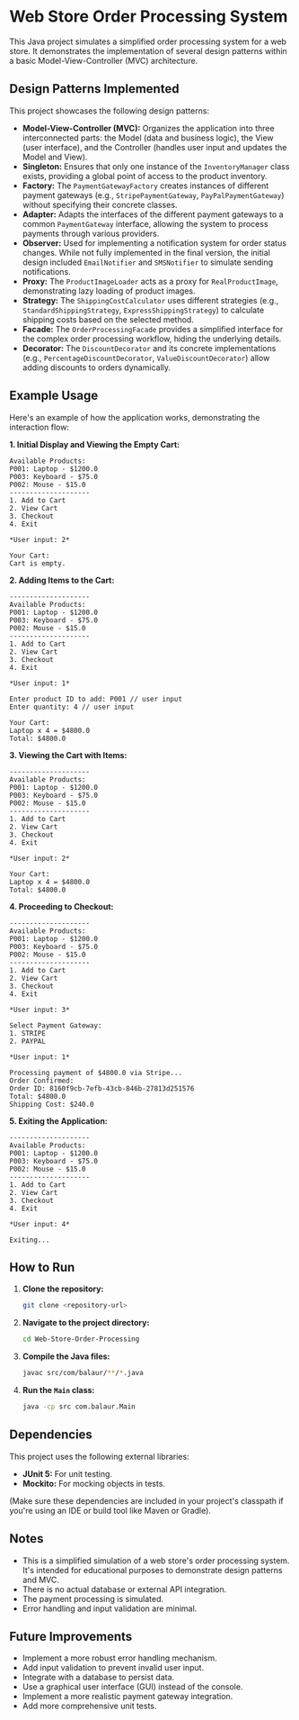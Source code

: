 # Web Store Order Processing System

This Java project simulates a simplified order processing system for a web store. It demonstrates the implementation of several design patterns within a basic Model-View-Controller (MVC) architecture.

## Design Patterns Implemented

This project showcases the following design patterns:

*   **Model-View-Controller (MVC):** Organizes the application into three interconnected parts: the Model (data and business logic), the View (user interface), and the Controller (handles user input and updates the Model and View).
*   **Singleton:** Ensures that only one instance of the `InventoryManager` class exists, providing a global point of access to the product inventory.
*   **Factory:** The `PaymentGatewayFactory` creates instances of different payment gateways (e.g., `StripePaymentGateway`, `PayPalPaymentGateway`) without specifying their concrete classes.
*   **Adapter:** Adapts the interfaces of the different payment gateways to a common `PaymentGateway` interface, allowing the system to process payments through various providers.
*   **Observer:** Used for implementing a notification system for order status changes. While not fully implemented in the final version, the initial design included `EmailNotifier` and `SMSNotifier` to simulate sending notifications.
*   **Proxy:** The `ProductImageLoader` acts as a proxy for `RealProductImage`, demonstrating lazy loading of product images.
*   **Strategy:** The `ShippingCostCalculator` uses different strategies (e.g., `StandardShippingStrategy`, `ExpressShippingStrategy`) to calculate shipping costs based on the selected method.
*   **Facade:** The `OrderProcessingFacade` provides a simplified interface for the complex order processing workflow, hiding the underlying details.
*   **Decorator:** The `DiscountDecorator` and its concrete implementations (e.g., `PercentageDiscountDecorator`, `ValueDiscountDecorator`) allow adding discounts to orders dynamically.

## Example Usage

Here's an example of how the application works, demonstrating the interaction flow:

**1. Initial Display and Viewing the Empty Cart:**
````
Available Products:
P001: Laptop - $1200.0
P003: Keyboard - $75.0
P002: Mouse - $15.0
--------------------
1. Add to Cart
2. View Cart
3. Checkout
4. Exit

*User input: 2*

Your Cart:
Cart is empty.
````

**2. Adding Items to the Cart:**

````
--------------------
Available Products:
P001: Laptop - $1200.0
P003: Keyboard - $75.0
P002: Mouse - $15.0
--------------------
1. Add to Cart
2. View Cart
3. Checkout
4. Exit

*User input: 1*

Enter product ID to add: P001 // user input
Enter quantity: 4 // user input

Your Cart:
Laptop x 4 = $4800.0
Total: $4800.0
````

**3. Viewing the Cart with Items:**

````
--------------------
Available Products:
P001: Laptop - $1200.0
P003: Keyboard - $75.0
P002: Mouse - $15.0
--------------------
1. Add to Cart
2. View Cart
3. Checkout
4. Exit

*User input: 2*

Your Cart:
Laptop x 4 = $4800.0
Total: $4800.0
````

**4. Proceeding to Checkout:**

````
--------------------
Available Products:
P001: Laptop - $1200.0
P003: Keyboard - $75.0
P002: Mouse - $15.0
--------------------
1. Add to Cart
2. View Cart
3. Checkout
4. Exit

*User input: 3*

Select Payment Gateway:
1. STRIPE
2. PAYPAL

*User input: 1*

Processing payment of $4800.0 via Stripe...
Order Confirmed:
Order ID: 8160f9cb-7efb-43cb-846b-27813d251576
Total: $4800.0
Shipping Cost: $240.0
````

**5. Exiting the Application:**

````
--------------------
Available Products:
P001: Laptop - $1200.0
P003: Keyboard - $75.0
P002: Mouse - $15.0
--------------------
1. Add to Cart
2. View Cart
3. Checkout
4. Exit

*User input: 4*
 
Exiting...
````
## How to Run

1. **Clone the repository:**
    ```bash
    git clone <repository-url>
    ```
2. **Navigate to the project directory:**
    ```bash
    cd Web-Store-Order-Processing
    ```
3. **Compile the Java files:**
    ```bash
    javac src/com/balaur/**/*.java
    ```
4. **Run the `Main` class:**
    ```bash
    java -cp src com.balaur.Main
    ```

## Dependencies

This project uses the following external libraries:

*   **JUnit 5:** For unit testing.
*   **Mockito:** For mocking objects in tests.

(Make sure these dependencies are included in your project's classpath if you're using an IDE or build tool like Maven or Gradle).

## Notes

*   This is a simplified simulation of a web store's order processing system. It's intended for educational purposes to demonstrate design patterns and MVC.
*   There is no actual database or external API integration.
*   The payment processing is simulated.
*   Error handling and input validation are minimal.

## Future Improvements

*   Implement a more robust error handling mechanism.
*   Add input validation to prevent invalid user input.
*   Integrate with a database to persist data.
*   Use a graphical user interface (GUI) instead of the console.
*   Implement a more realistic payment gateway integration.
*   Add more comprehensive unit tests.